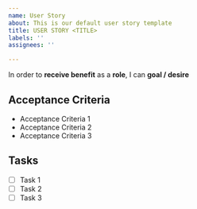 ```yaml
---
name: User Story
about: This is our default user story template
title: USER STORY <TITLE>
labels: ''
assignees: ''

---
```


In order to **receive benefit** as a **role**, I can **goal / desire**

## Acceptance Criteria ##

- Acceptance Criteria 1
- Acceptance Criteria 2
- Acceptance Criteria 3


## Tasks ##

-[ ] Task 1
-[ ] Task 2
-[ ] Task 3
